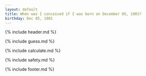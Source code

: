 ```yaml
---
layout: default
title: When was I conceived if I was born on December 05, 1901?
birthday: Dec 05, 1901
---
```


{% include header.md %}

{% include guess.md %}

{% include calculate.md %}

{% include safety.md %}

{% include footer.md %}



